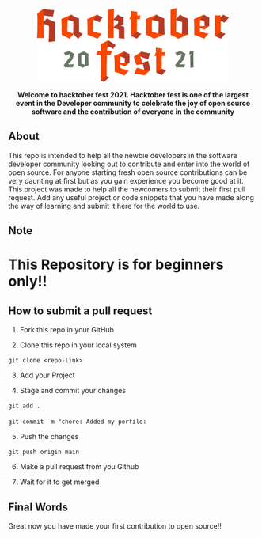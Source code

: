 <a href="#">
<p align="center">
<img height=150 src="https://raw.githubusercontent.com/OtakuStan/Hactober-fest-2021/main/public/images/hacktoberfest-logo.png"/>
</p>
</a>

<p align="center">
  <strong>Welcome to hacktober fest 2021. Hacktober fest is one of the largest event in the Developer community to celebrate the joy of open source software and the contribution of everyone in the community</strong>
</p>

## About
This repo is intended to help all the newbie developers in the software developer community looking out to contribute and enter into the world of open source. For anyone starting fresh open source contributions can be very daunting at first but as you gain experience you become good at it. This project was made to help all the newcomers to submit their first pull request. Add any useful project or code snippets that you have made along the way of learning and submit it here for the world to use.

## Note
<h1>This Repository is for beginners only!! </h1>

## How to submit a pull request
1. Fork this repo in your GitHub

2. Clone this repo in your local system

```
git clone <repo-link>
```

3. Add your Project


4. Stage and commit your changes
```
git add .

git commit -m "chore: Added my porfile:
```

5. Push the changes 

```
git push origin main
```

6. Make a pull request from you Github 

7. Wait for it to get merged

## Final Words
Great now you have made your first contribution to open source!! 
